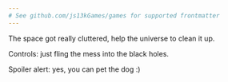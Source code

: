 ```yaml
---
# See github.com/js13kGames/games for supported frontmatter
---
```

The space got really cluttered, help the universe to clean it up.

Controls: just fling the mess into the black holes.

Spoiler alert: yes, you can pet the dog :)